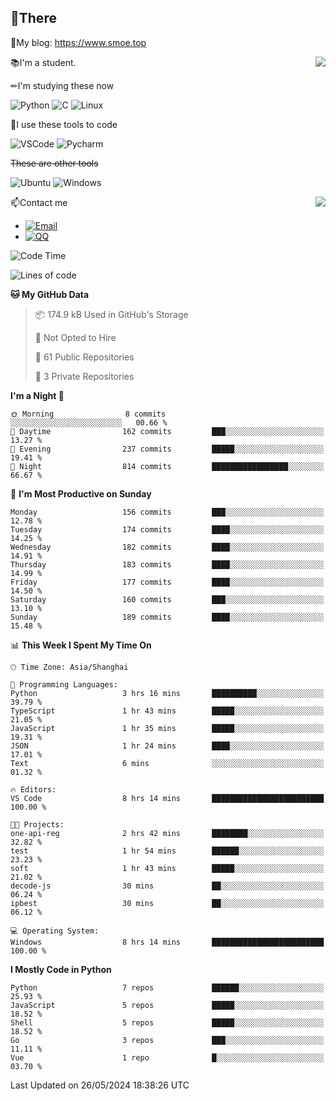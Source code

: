 
## 👏There

📰My blog: https://www.smoe.top

<img align="right" src="https://github-readme-stats.vercel.app/api/top-langs/?username=AkashiCoin"/>


📚I'm a student.

✏I'm studying these now

![Python](https://img.shields.io/badge/-Python-blue?style=flat-square&logo=Python&logoColor=fff)
![C](https://img.shields.io/badge/-C-585858?style=flat-square&logo=C&logoColor=fff)
![Linux](https://img.shields.io/badge/-Linux-black?style=flat-square&logo=Linux&logoColor=fff)

🔨I use these tools to code

![VSCode](https://img.shields.io/badge/-VSCode-blue?style=flat-square&logo=visualstudiocode&logoColor=fff)
![Pycharm](https://img.shields.io/badge/-Pycharm-green?style=flat-square&logo=pycharm&logoColor=fff)

 ~~These are other tools~~

![Ubuntu](https://img.shields.io/badge/-Ubuntu-orange?style=flat-square&logo=Ubuntu&logoColor=fff)
![Windows](https://img.shields.io/badge/-Windows-blue?style=flat-square&logo=Windows&logoColor=fff)

<img align="right" src="https://github-readme-stats.vercel.app/api?username=AkashiCoin" />


📫Contact me

* [![Email](https://img.shields.io/badge/Email-l1040186796@gmail.com-1?style=social&logoColor=fff)](mailto:l1040186796@gmail.com)
* [![QQ](https://img.shields.io/badge/QQ-1040186796-1?style=social&logoColor=fff)](tencent://AddContact/?fromId=45&fromSubId=1&subcmd=all&uin=1040186796&website=www.oicqzone.com)

<!--START_SECTION:waka-->
![Code Time](http://img.shields.io/badge/Code%20Time-1%2C194%20hrs%2016%20mins-blue)

![Lines of code](https://img.shields.io/badge/From%20Hello%20World%20I%27ve%20Written-269.0%20thousand%20lines%20of%20code-blue)

**🐱 My GitHub Data** 

> 📦 174.9 kB Used in GitHub's Storage 
 > 
> 🚫 Not Opted to Hire
 > 
> 📜 61 Public Repositories 
 > 
> 🔑 3 Private Repositories 
 > 
**I'm a Night 🦉** 

```text
🌞 Morning                8 commits           ░░░░░░░░░░░░░░░░░░░░░░░░░   00.66 % 
🌆 Daytime                162 commits         ███░░░░░░░░░░░░░░░░░░░░░░   13.27 % 
🌃 Evening                237 commits         █████░░░░░░░░░░░░░░░░░░░░   19.41 % 
🌙 Night                  814 commits         █████████████████░░░░░░░░   66.67 % 
```
📅 **I'm Most Productive on Sunday** 

```text
Monday                   156 commits         ███░░░░░░░░░░░░░░░░░░░░░░   12.78 % 
Tuesday                  174 commits         ████░░░░░░░░░░░░░░░░░░░░░   14.25 % 
Wednesday                182 commits         ████░░░░░░░░░░░░░░░░░░░░░   14.91 % 
Thursday                 183 commits         ████░░░░░░░░░░░░░░░░░░░░░   14.99 % 
Friday                   177 commits         ████░░░░░░░░░░░░░░░░░░░░░   14.50 % 
Saturday                 160 commits         ███░░░░░░░░░░░░░░░░░░░░░░   13.10 % 
Sunday                   189 commits         ████░░░░░░░░░░░░░░░░░░░░░   15.48 % 
```


📊 **This Week I Spent My Time On** 

```text
🕑︎ Time Zone: Asia/Shanghai

💬 Programming Languages: 
Python                   3 hrs 16 mins       ██████████░░░░░░░░░░░░░░░   39.79 % 
TypeScript               1 hr 43 mins        █████░░░░░░░░░░░░░░░░░░░░   21.05 % 
JavaScript               1 hr 35 mins        █████░░░░░░░░░░░░░░░░░░░░   19.31 % 
JSON                     1 hr 24 mins        ████░░░░░░░░░░░░░░░░░░░░░   17.01 % 
Text                     6 mins              ░░░░░░░░░░░░░░░░░░░░░░░░░   01.32 % 

🔥 Editors: 
VS Code                  8 hrs 14 mins       █████████████████████████   100.00 % 

🐱‍💻 Projects: 
one-api-reg              2 hrs 42 mins       ████████░░░░░░░░░░░░░░░░░   32.82 % 
test                     1 hr 54 mins        ██████░░░░░░░░░░░░░░░░░░░   23.23 % 
soft                     1 hr 43 mins        █████░░░░░░░░░░░░░░░░░░░░   21.02 % 
decode-js                30 mins             ██░░░░░░░░░░░░░░░░░░░░░░░   06.24 % 
ipbest                   30 mins             ██░░░░░░░░░░░░░░░░░░░░░░░   06.12 % 

💻 Operating System: 
Windows                  8 hrs 14 mins       █████████████████████████   100.00 % 
```

**I Mostly Code in Python** 

```text
Python                   7 repos             ██████░░░░░░░░░░░░░░░░░░░   25.93 % 
JavaScript               5 repos             █████░░░░░░░░░░░░░░░░░░░░   18.52 % 
Shell                    5 repos             █████░░░░░░░░░░░░░░░░░░░░   18.52 % 
Go                       3 repos             ███░░░░░░░░░░░░░░░░░░░░░░   11.11 % 
Vue                      1 repo              █░░░░░░░░░░░░░░░░░░░░░░░░   03.70 % 
```




 Last Updated on 26/05/2024 18:38:26 UTC
<!--END_SECTION:waka-->
